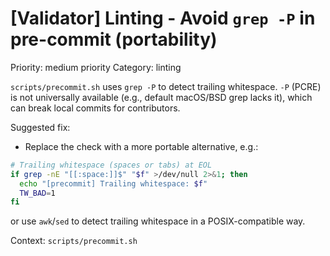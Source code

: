 # [Validator] Linting - Avoid `grep -P` in pre-commit (portability)

Priority: medium priority
Category: linting

`scripts/precommit.sh` uses `grep -P` to detect trailing whitespace. `-P` (PCRE) is not universally available (e.g., default macOS/BSD grep lacks it), which can break local commits for contributors.

Suggested fix:
- Replace the check with a more portable alternative, e.g.:

```sh
# Trailing whitespace (spaces or tabs) at EOL
if grep -nE "[[:space:]]$" "$f" >/dev/null 2>&1; then
  echo "[precommit] Trailing whitespace: $f"
  TW_BAD=1
fi
```

or use `awk`/`sed` to detect trailing whitespace in a POSIX-compatible way.

Context: `scripts/precommit.sh`

